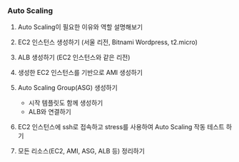 ### Auto Scaling

1. Auto Scaling이 필요한 이유와 역할 설명해보기

2. EC2 인스턴스 생성하기 (서울 리전, Bitnami Wordpress, t2.micro)

3. ALB 생성하기 (EC2 인스턴스와 같은 리전)

4. 생성한 EC2 인스턴스를 기반으로 AMI 생성하기

5. Auto Scaling Group(ASG) 생성하기
    - 시작 템플릿도 함께 생성하기
    - ALB와 연결하기

6. EC2 인스턴스에 ssh로 접속하고 stress를 사용하여 Auto Scaling 작동 테스트 하기

7. 모든 리소스(EC2, AMI, ASG, ALB 등) 정리하기